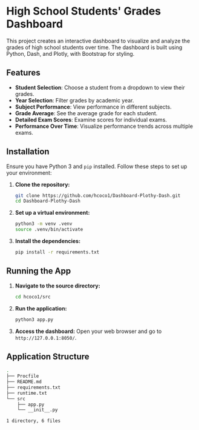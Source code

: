 # High School Students' Grades Dashboard

This project creates an interactive dashboard to visualize and analyze the grades of high school students over time. The dashboard is built using Python, Dash, and Plotly, with Bootstrap for styling.

## Features

- **Student Selection**: Choose a student from a dropdown to view their grades.
- **Year Selection**: Filter grades by academic year.
- **Subject Performance**: View performance in different subjects.
- **Grade Average**: See the average grade for each student.
- **Detailed Exam Scores**: Examine scores for individual exams.
- **Performance Over Time**: Visualize performance trends across multiple exams.

## Installation

Ensure you have Python 3 and `pip` installed. Follow these steps to set up your environment:

1. **Clone the repository:**
    ```sh
    git clone https://github.com/hcoco1/Dashboard-Plothy-Dash.git
    cd Dashboard-Plothy-Dash
    ```

2. **Set up a virtual environment:**
    ```sh
    python3 -m venv .venv
    source .venv/bin/activate
    ```

3. **Install the dependencies:**
    ```sh
    pip install -r requirements.txt
    ```

## Running the App

1. **Navigate to the source directory:**
    ```sh
    cd hcoco1/src
    ```

2. **Run the application:**
    ```sh
    python3 app.py
    ```

3. **Access the dashboard:**
   Open your web browser and go to `http://127.0.0.1:8050/`.

## Application Structure

```sh
.
├── Procfile
├── README.md
├── requirements.txt
├── runtime.txt
└── src
    ├── app.py
    └── __init__.py

1 directory, 6 files
```




